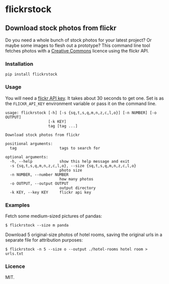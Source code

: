 flickrstock
===========

Download stock photos from flickr
---------------------------------

Do you need a whole bunch of stock photos for your latest project? Or maybe some
images to flesh out a prototype? This command line tool fetches photos with a
[Creative Commons][1] licence using the flickr API.


### Installation

    pip install flickrstock


### Usage

You will need a [flickr API key][2]. It takes about 30 seconds to get one. Set
is as the `FLICKR_API_KEY` environment variable or pass it on the command line.

    usage: flickrstock [-h] [-s {sq,t,s,q,m,n,z,c,l,o}] [-n NUMBER] [-o OUTPUT]
                       [-k KEY]
                       tag [tag ...]

    Download stock photos from flickr

    positional arguments:
      tag                   tags to search for

    optional arguments:
      -h, --help            show this help message and exit
      -s {sq,t,s,q,m,n,z,c,l,o}, --size {sq,t,s,q,m,n,z,c,l,o}
                            photo size
      -n NUMBER, --number NUMBER
                            how many photos
      -o OUTPUT, --output OUTPUT
                            output directory
      -k KEY, --key KEY     flickr api key


### Examples

Fetch some medium-sized pictures of pandas:

    $ flickrstock --size m panda

Download 5 original-size photos of hotel rooms, saving the original urls in a
separate file for attribution purposes:

    $ flickrstock -n 5 --size o --output ./hotel-rooms hotel room > urls.txt


### Licence

MIT.


[1]: http://www.flickr.com/creativecommons/
[2]: http://www.flickr.com/services/apps/create/apply
